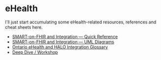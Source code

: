 # eHealth

I'll just start accumulating some eHealth-related resources, references and cheat sheets here.

- [SMART-on-FHIR and Integration — Quick Reference](quick_ref.md)
- [SMART-on-FHIR and Integration — UML Diagrams](smart-fhir-visuals.md)
- [Ontario eHealth and HALO Integration Glossary](gloss_ontario_halo.md)
- [Deep Dive / Workshop](sec_deepdive/index.md)
